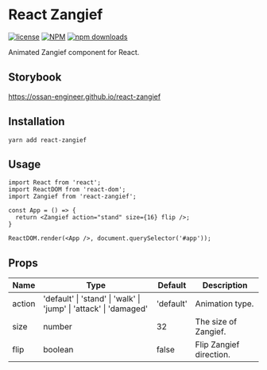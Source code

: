 # React Zangief

[![license](https://img.shields.io/badge/license-MIT-blue.svg)](https://github.com/mui-org/material-ui/blob/master/LICENSE)
[![NPM](https://img.shields.io/npm/v/react-zangief.svg)](https://www.npmjs.com/package/react-zangief)
[![npm downloads](https://img.shields.io/npm/dm/react-zangief)](https://www.npmjs.com/package/react-zangief)

Animated Zangief component for React.

## Storybook

https://ossan-engineer.github.io/react-zangief

## Installation

`yarn add react-zangief`

## Usage

```
import React from 'react';
import ReactDOM from 'react-dom';
import Zangief from 'react-zangief';

const App = () => {
  return <Zangief action="stand" size={16} flip />;
}

ReactDOM.render(<App />, document.querySelector('#app'));
```

## Props

| Name   | Type                                                              | Default   | Description             |
| ------ | ----------------------------------------------------------------- | --------- | ----------------------- |
| action | 'default' \| 'stand' \| 'walk' \| 'jump' \| 'attack' \| 'damaged' | 'default' | Animation type.         |
| size   | number                                                            | 32        | The size of Zangief.    |
| flip   | boolean                                                           | false     | Flip Zangief direction. |
